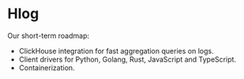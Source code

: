 # Hlog

Our short-term roadmap:

- ClickHouse integration for fast aggregation queries on logs.
- Client drivers for Python, Golang, Rust, JavaScript and TypeScript.
- Containerization.